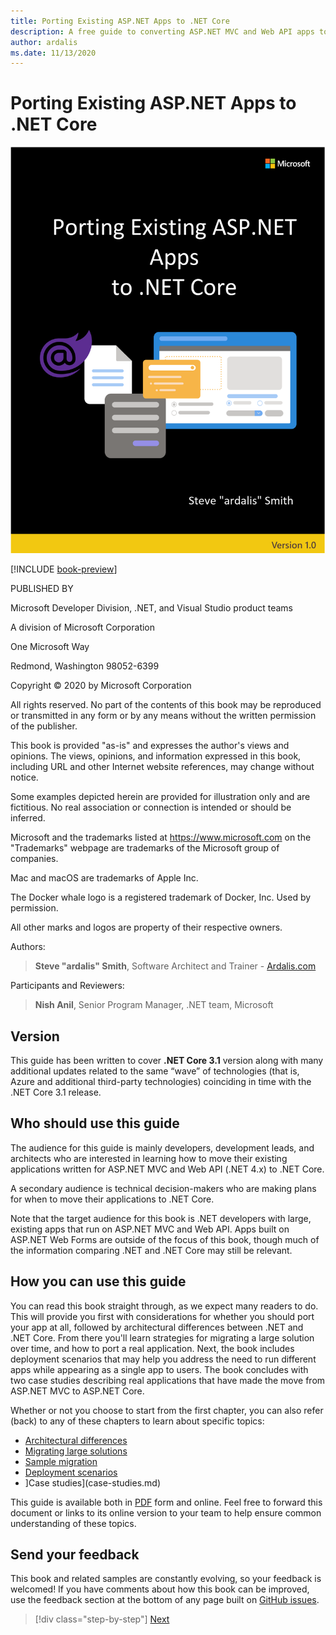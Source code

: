 ```yaml
---
title: Porting Existing ASP.NET Apps to .NET Core
description: A free guide to converting ASP.NET MVC and Web API apps to ASP.NET Core.
author: ardalis
ms.date: 11/13/2020
---
```


# Porting Existing ASP.NET Apps to .NET Core

![cover image](./media/index/porting-existing-aspnet-apps.png)

[!INCLUDE [book-preview](../../../includes/book-preview.md)]

PUBLISHED BY

Microsoft Developer Division, .NET, and Visual Studio product teams

A division of Microsoft Corporation

One Microsoft Way

Redmond, Washington 98052-6399

Copyright &copy; 2020 by Microsoft Corporation

All rights reserved. No part of the contents of this book may be reproduced or transmitted in any form or by any means without the written permission of the publisher.

This book is provided "as-is" and expresses the author's views and opinions. The views, opinions, and information expressed in this book, including URL and other Internet website references, may change without notice.

Some examples depicted herein are provided for illustration only and are fictitious. No real association or connection is intended or should be inferred.

Microsoft and the trademarks listed at <https://www.microsoft.com> on the "Trademarks" webpage are trademarks of the Microsoft group of companies.

Mac and macOS are trademarks of Apple Inc.

The Docker whale logo is a registered trademark of Docker, Inc. Used by permission.

All other marks and logos are property of their respective owners.

Authors:

> **Steve "ardalis" Smith**, Software Architect and Trainer - [Ardalis.com](https://ardalis.com)

Participants and Reviewers:

> **Nish Anil**, Senior Program Manager, .NET team, Microsoft
>

## Version

This guide has been written to cover **.NET Core 3.1** version along with many additional updates related to the same “wave” of technologies (that is, Azure and additional third-party technologies) coinciding in time with the .NET Core 3.1 release.

## Who should use this guide

The audience for this guide is mainly developers, development leads, and architects who are interested in learning how to move their existing applications written for ASP.NET MVC and Web API (.NET 4.x) to .NET Core.

A secondary audience is technical decision-makers who are making plans for when to move their applications to .NET Core.

Note that the target audience for this book is .NET developers with large, existing apps that run on ASP.NET MVC and Web API. Apps built on ASP.NET Web Forms are outside of the focus of this book, though much of the information comparing .NET and .NET Core may still be relevant.

## How you can use this guide

You can read this book straight through, as we expect many readers to do. This will provide you first with considerations for whether you should port your app at all, followed by architectural differences between .NET and .NET Core. From there you'll learn strategies for migrating a large solution over time, and how to port a real application. Next, the book includes deployment scenarios that may help you address the need to run different apps while appearing as a single app to users. The book concludes with two case studies describing real applications that have made the move from ASP.NET MVC to ASP.NET Core.

Whether or not you choose to start from the first chapter, you can also refer (back) to any of these chapters to learn about specific topics:

- [Architectural differences](architectural-differences.md)
- [Migrating large solutions](migrating-large-solutions.md)
- [Sample migration](example-migration-eshop.md)
- [Deployment scenarios](deployment-scenarios.md)
- ]Case studies](case-studies.md)

This guide is available both in [PDF](LINK) form and online. Feel free to forward this document or links to its online version to your team to help ensure common understanding of these topics.

## Send your feedback

This book and related samples are constantly evolving, so your feedback is welcomed! If you have comments about how this book can be improved, use the feedback section at the bottom of any page built on [GitHub issues](https://github.com/dotnet/docs/issues).

>[!div class="step-by-step"]
>[Next](introduction.md)
